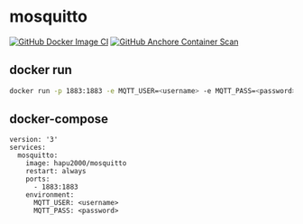 # mosquitto
[![GitHub Docker Image CI](https://github.com/hapu2000/mosquitto/workflows/Docker%20Image%20CI/badge.svg)](https://github.com/hapu2000/mosquitto/actions?query=workflow%3A%22Docker+Image+CI%22)
[![GitHub Anchore Container Scan](https://github.com/hapu2000/mosquitto/workflows/Anchore%20Container%20Scan/badge.svg)](https://github.com/hapu2000/mosquitto/actions?query=workflow%3A%22Anchore+Container+Scan%22)

## docker run
```bash
docker run -p 1883:1883 -e MQTT_USER=<username> -e MQTT_PASS=<password> hapu2000/mosquitto
```

## docker-compose
```text
version: '3'
services:
  mosquitto:
    image: hapu2000/mosquitto
    restart: always
    ports:
      - 1883:1883
    environment:
      MQTT_USER: <username>
      MQTT_PASS: <password>
```
